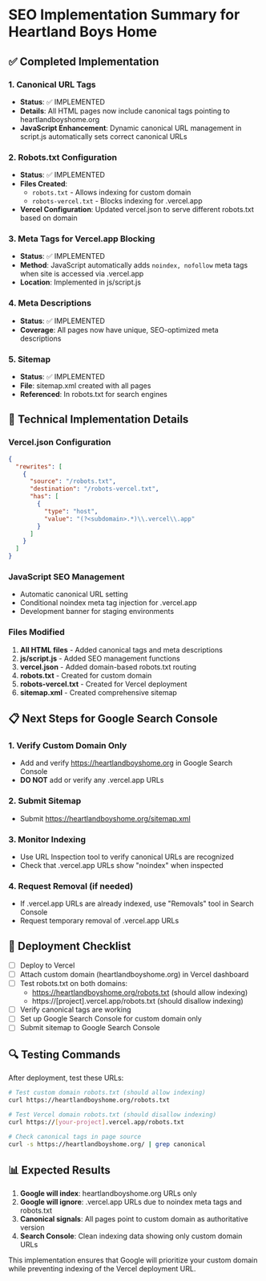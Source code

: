 # SEO Implementation Summary for Heartland Boys Home

## ✅ Completed Implementation

### 1. Canonical URL Tags
- **Status**: ✅ IMPLEMENTED
- **Details**: All HTML pages now include canonical tags pointing to heartlandboyshome.org
- **JavaScript Enhancement**: Dynamic canonical URL management in script.js automatically sets correct canonical URLs

### 2. Robots.txt Configuration
- **Status**: ✅ IMPLEMENTED
- **Files Created**:
  - `robots.txt` - Allows indexing for custom domain
  - `robots-vercel.txt` - Blocks indexing for .vercel.app
- **Vercel Configuration**: Updated vercel.json to serve different robots.txt based on domain

### 3. Meta Tags for Vercel.app Blocking
- **Status**: ✅ IMPLEMENTED
- **Method**: JavaScript automatically adds `noindex, nofollow` meta tags when site is accessed via .vercel.app
- **Location**: Implemented in js/script.js

### 4. Meta Descriptions
- **Status**: ✅ IMPLEMENTED
- **Coverage**: All pages now have unique, SEO-optimized meta descriptions

### 5. Sitemap
- **Status**: ✅ IMPLEMENTED
- **File**: sitemap.xml created with all pages
- **Referenced**: In robots.txt for search engines

## 🔧 Technical Implementation Details

### Vercel.json Configuration
```json
{
  "rewrites": [
    {
      "source": "/robots.txt",
      "destination": "/robots-vercel.txt",
      "has": [
        {
          "type": "host",
          "value": "(?<subdomain>.*)\\.vercel\\.app"
        }
      ]
    }
  ]
}
```

### JavaScript SEO Management
- Automatic canonical URL setting
- Conditional noindex meta tag injection for .vercel.app
- Development banner for staging environments

### Files Modified
1. **All HTML files** - Added canonical tags and meta descriptions
2. **js/script.js** - Added SEO management functions
3. **vercel.json** - Added domain-based robots.txt routing
4. **robots.txt** - Created for custom domain
5. **robots-vercel.txt** - Created for Vercel deployment
6. **sitemap.xml** - Created comprehensive sitemap

## 📋 Next Steps for Google Search Console

### 1. Verify Custom Domain Only
- Add and verify https://heartlandboyshome.org in Google Search Console
- **DO NOT** add or verify any .vercel.app URLs

### 2. Submit Sitemap
- Submit https://heartlandboyshome.org/sitemap.xml

### 3. Monitor Indexing
- Use URL Inspection tool to verify canonical URLs are recognized
- Check that .vercel.app URLs show "noindex" when inspected

### 4. Request Removal (if needed)
- If .vercel.app URLs are already indexed, use "Removals" tool in Search Console
- Request temporary removal of .vercel.app URLs

## 🚀 Deployment Checklist

- [ ] Deploy to Vercel
- [ ] Attach custom domain (heartlandboyshome.org) in Vercel dashboard
- [ ] Test robots.txt on both domains:
  - https://heartlandboyshome.org/robots.txt (should allow indexing)
  - https://[project].vercel.app/robots.txt (should disallow indexing)
- [ ] Verify canonical tags are working
- [ ] Set up Google Search Console for custom domain only
- [ ] Submit sitemap to Google Search Console

## 🔍 Testing Commands

After deployment, test these URLs:

```bash
# Test custom domain robots.txt (should allow indexing)
curl https://heartlandboyshome.org/robots.txt

# Test Vercel domain robots.txt (should disallow indexing)
curl https://[your-project].vercel.app/robots.txt

# Check canonical tags in page source
curl -s https://heartlandboyshome.org/ | grep canonical
```

## 📊 Expected Results

1. **Google will index**: heartlandboyshome.org URLs only
2. **Google will ignore**: .vercel.app URLs due to noindex meta tags and robots.txt
3. **Canonical signals**: All pages point to custom domain as authoritative version
4. **Search Console**: Clean indexing data showing only custom domain URLs

This implementation ensures that Google will prioritize your custom domain while preventing indexing of the Vercel deployment URL.